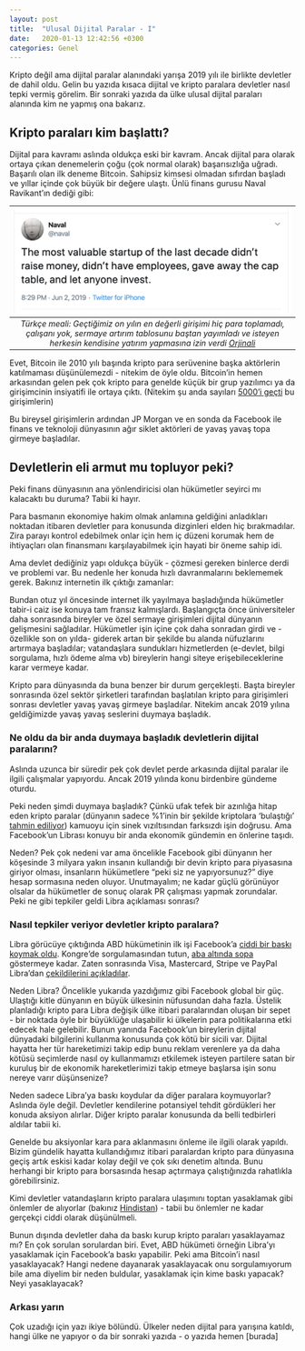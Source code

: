 ```yaml
---
layout: post
title:  "Ulusal Dijital Paralar - I"
date:   2020-01-13 12:42:56 +0300
categories: Genel
---
```



Kripto değil ama dijital paralar alanındaki yarışa 2019 yılı ile birlikte devletler de dahil oldu. Gelin bu yazıda kısaca dijital ve kripto paralara devletler nasıl tepki vermiş görelim. Bir sonraki yazıda da ülke ulusal dijital paraları alanında kim ne yapmış ona bakarız. 

## Kripto paraları kim başlattı?

Dijital para kavramı aslında oldukça eski bir kavram. Ancak dijital para olarak ortaya çıkan denemelerin çoğu (çok normal olarak) başarısızlığa uğradı.  Başarılı olan ilk deneme Bitcoin. Sahipsiz kimsesi olmadan sıfırdan başladı ve yıllar içinde çok büyük bir değere ulaştı. Ünlü finans gurusu Naval Ravikant’ın dediği gibi: 

| ![naval_on_bitcoin.png](/assets/naval_on_bitcoin.png) | 
|:--:| 
| *Türkçe meali: Geçtiğimiz on yılın en değerli girişimi hiç para toplamadı, çalışanı yok, sermaye artırım tablosunu baştan yayımladı ve isteyen herkesin kendisine yatırım yapmasına izin verdi  [Orjinali](https://twitter.com/naval/status/1135236914263384064?lang=en)* |


Evet, Bitcoin ile 2010 yılı başında kripto para serüvenine başka aktörlerin katılmaması düşünülemezdi - nitekim de öyle oldu. Bitcoin’in hemen arkasından gelen pek çok kripto para genelde küçük bir grup yazılımcı ya da girişimcinin insiyatifi ile ortaya çıktı. (Nitekim şu anda sayıları [5000’i geçti](https://coinmarketcap.com/coins/views/market-cap-by-total-supply/) bu girişimlerin)

Bu bireysel girişimlerin ardından JP Morgan ve en sonda da Facebook ile finans ve teknoloji dünyasının ağır siklet aktörleri de yavaş yavaş topa girmeye başladılar. 

## Devletlerin eli armut mu topluyor peki?

Peki finans dünyasının ana yönlendiricisi olan hükümetler seyirci mı kalacaktı bu duruma? Tabii ki hayır. 

Para basmanın ekonomiye hakim olmak anlamına geldiğini anladıkları noktadan itibaren devletler para konusunda dizginleri elden hiç bırakmadılar. Zira parayı kontrol edebilmek onlar için hem iç düzeni korumak hem de ihtiyaçları olan finansmanı karşılayabilmek için hayati bir öneme sahip idi. 

Ama devlet dediğiniz yapı oldukça büyük - çözmesi gereken binlerce derdi ve problemi var. Bu nedenle her konuda hızlı davranmalarını beklememek gerek.  Bakınız internetin ilk çıktığı zamanlar: 

Bundan otuz yıl öncesinde internet ilk yayılmaya başladığında hükümetler tabir-i caiz ise konuya tam fransız kalmışlardı. Başlangıçta önce üniversiteler daha sonrasında bireyler ve özel sermaye girişimleri dijital dünyanın gelişmesini sağladılar. Hükümetler işin içine çok daha sonradan girdi ve - özellikle son on yılda- giderek artan bir şekilde bu alanda nüfuzlarını artırmaya başladılar; vatandaşlara sundukları hizmetlerden (e-devlet, bilgi sorgulama, hızlı ödeme alma vb) bireylerin hangi siteye erişebileceklerine karar vermeye kadar.  

Kripto para dünyasında da buna benzer bir durum gerçekleşti. Başta bireyler sonrasında özel sektör şirketleri tarafından başlatılan kripto para girişimleri sonrası devletler yavaş yavaş girmeye başladılar. Nitekim ancak 2019 yılına geldiğimizde yavaş yavaş seslerini duymaya başladık. 

### Ne oldu da bir anda duymaya başladık devletlerin dijital paralarını?

Aslında uzunca bir süredir pek çok devlet perde arkasında dijital paralar ile ilgili çalışmalar yapıyordu. Ancak 2019 yılında konu birdenbire gündeme oturdu.  

Peki neden şimdi duymaya başladık? Çünkü ufak tefek bir azınlığa hitap eden kripto paralar (dünyanın sadece %1’inin bir şekilde kriptolara ‘bulaştığı’ [tahmin ediliyor](https://ethereumworldnews.com/bitcoin-btc-super-bullish-in-use-by-less-than-one-percent-of-world-population/)) kamuoyu için sinek vızıltısından farksızdı işin doğrusu. Ama Facebook’un Librası konuyu bir anda ekonomik gündemin en önlerine taşıdı. 

Neden? Pek çok nedeni var ama öncelikle Facebook gibi dünyanın her köşesinde 3 milyara yakın insanın kullandığı bir devin kripto para piyasasına giriyor olması, insanların hükümetlere “peki siz ne yapıyorsunuz?” diye hesap sormasına neden oluyor. Unutmayalım; ne kadar güçlü görünüyor olsalar da hükümetler de sonuç olarak PR çalışması yapmak zorundalar. Peki ne gibi tepkiler geldi Libra açıklaması sonrası?

### Nasıl tepkiler veriyor devletler kripto paralara?

Libra görücüye çıktığında ABD hükümetinin ilk işi Facebook’a [ciddi bir baskı koymak oldu](https://medium.com/@turansert/libran%C4%B1n-%C3%B6n%C3%BCndeki-en-b%C3%BCy%C3%BCk-engel-7c167b6f0b19). Kongre’de sorgulamasından tutun, [aba altında sopa](https://www.bloomberg.com/news/articles/2019-10-09/senators-caution-mastercard-visa-stripe-on-libra-membership) göstermeye kadar. Zaten sonrasında Visa, Mastercard, Stripe ve PayPal  Libra’dan [çekildilerini açıkladılar](https://www.theverge.com/2019/10/11/20910330/mastercard-stripe-ebay-facebook-libra-association-withdrawal-cryptocurrency). 

Neden Libra? Öncelikle yukarıda yazdığımız gibi Facebook global bir güç. Ulaştığı kitle dünyanın en büyük ülkesinin nüfusundan daha fazla. Üstelik planladığı kripto para Libra değişik ülke itibari paralarından oluşan bir sepet - bir noktada öyle bir büyüklüğe ulaşabilir ki ülkelerin para politikalarına etki edecek hale gelebilir. Bunun yanında Facebook’un bireylerin dijital dünyadaki bilgilerini kullanma konusunda çok kötü bir sicili var. Dijital hayatta her tür hareketimizi takip edip bunu reklam verenlere ya da daha kötüsü seçimlerde nasıl oy kullanmamızı etkilemek isteyen partilere satan bir kuruluş bir de ekonomik hareketlerimizi takip etmeye başlarsa işin sonu nereye varır düşünsenize?

Neden sadece Libra’ya baskı koydular da diğer paralara koymuyorlar? Aslında öyle değil. Devletler kendilerine potansiyel tehdit gördükleri her konuda aksiyon alırlar. Diğer kripto paralar konusunda da belli tedbirleri aldılar tabii ki. 

Genelde bu aksiyonlar kara para aklanmasını önleme ile ilgili olarak yapıldı. Bizim gündelik hayatta kullandığımız itibari paralardan kripto para dünyasına geçiş artık eskisi kadar kolay değil ve çok sıkı denetim altında. Bunu herhangi bir kripto para borsasında hesap açtırmaya çalıştığınızda rahatlıkla görebilirsiniz. 

Kimi devletler vatandaşların kripto paralara ulaşımını toptan yasaklamak gibi önlemler de alıyorlar (bakınız [Hindistan](https://www.entrepreneur.com/article/343604)) - tabii bu önlemler ne kadar gerçekçi ciddi olarak düşünülmeli. 

Bunun dışında devletler daha da baskı kurup kripto paraları yasaklayamaz mı? En çok sorulan sorulardan biri. Evet, ABD hükümeti örneğin Libra’yı yasaklamak için Facebook’a baskı yapabilir. Peki ama Bitcoin’i nasıl yasaklayacak? Hangi nedene dayanarak yasaklayacak onu sorgulamıyorum bile ama diyelim bir neden buldular, yasaklamak için kime baskı yapacak? Neyi yasaklayacak? 

### Arkası yarın
Çok uzadığı için yazı ikiye bölündü. Ülkeler neden dijital para yarışına katıldı, hangi ülke ne yapıyor o da bir sonraki yazıda - o yazıda hemen [burada]
